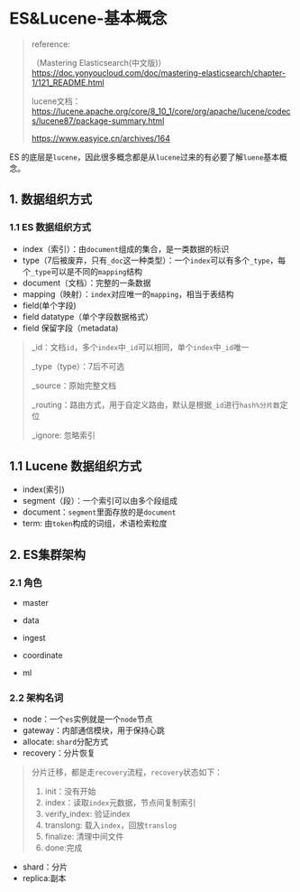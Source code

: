 # ES&Lucene-基本概念

> reference:
>
> （Mastering Elasticsearch(中文版)） https://doc.yonyoucloud.com/doc/mastering-elasticsearch/chapter-1/121_README.html
>
> lucene文档：https://lucene.apache.org/core/8_10_1/core/org/apache/lucene/codecs/lucene87/package-summary.html
>
> https://www.easyice.cn/archives/164

ES 的底层是`lucene`，因此很多概念都是从`lucene`过来的有必要了解`luene`基本概念。

## 1. 数据组织方式

### 1.1 ES 数据组织方式

- index（索引）：由`document`组成的集合，是一类数据的标识
- type（7后被废弃，只有`_doc`这一种类型）：一个`index`可以有多个`_type`，每个`_type`可以是不同的`mapping`结构
- document（文档）：完整的一条数据
- mapping（映射）：`index`对应唯一的`mapping`，相当于表结构
- field(单个字段)
- field  datatype（单个字段数据格式）
- field 保留字段（metadata)

> _id：文档`id`，多个`index`中`_id`可以相同，单个`index`中`_id`唯一
>
> _type（type）：7后不可选
>
> _source：原始完整文档
>
> _routing：路由方式，用于自定义路由，默认是根据`_id`进行`hash%分片数`定位
>
> _ignore: 忽略索引


## 1.1 Lucene 数据组织方式

- index(索引)
- segment（段）：一个索引可以由多个段组成
- document：`segment`里面存放的是`document`
- term:  由`token`构成的词组，术语检索粒度

## 2. ES集群架构

### 2.1 角色

- master

- data

- ingest

- coordinate

- ml

### 2.2 架构名词

- node：一个`es`实例就是一个`node`节点
- gateway：内部通信模块，用于保持心跳
- allocate: `shard`分配方式
- recovery：分片恢复

> 分片迁移，都是走`recovery`流程，`recovery`状态如下：
>
> 1. init：没有开始
> 2. index：读取`index`元数据，节点间复制索引
> 3. verify_index: 验证index
> 4. translong: 载入`index`，回放`translog`
> 5. finalize: 清理中间文件
> 6. done:完成

- shard：分片
- replica:副本